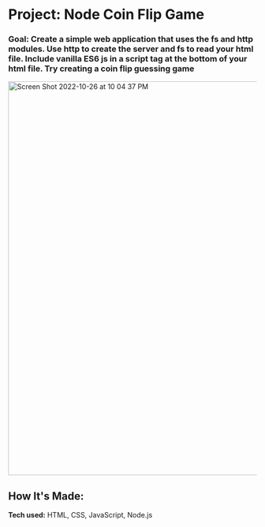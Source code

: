 # Project: Node Coin Flip Game

### Goal: Create a simple web application that uses the fs and http modules. Use http to create the server and fs to read your html file. Include vanilla ES6 js in a script tag at the bottom of your html file. Try creating a coin flip guessing game

<img width="800" alt="Screen Shot 2022-10-26 at 10 04 37 PM" src="https://user-images.githubusercontent.com/113194307/198173964-7b47c1fd-7191-4412-aa2e-17b7c23cf610.png">




## How It's Made:

**Tech used:** HTML, CSS, JavaScript, Node.js

